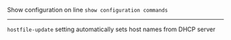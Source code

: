 Show configuration on line
```show configuration commands```

---

`hostfile-update` setting automatically sets host names from DHCP server

